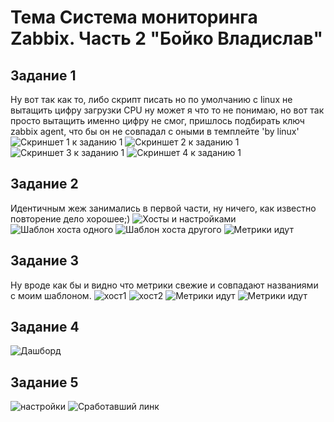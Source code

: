 # Тема Система мониторинга Zabbix. Часть 2 "Бойко Владислав"

## Задание 1
Ну вот так как то, либо скрипт писать но по умолчанию с linux не вытащить цифру загрузки CPU ну может я что то не понимаю, но вот так просто вытащить именно цифру не смог, пришлось подбирать ключ zabbix agent, что бы он не совпадал с оными в темплейте 'by linux'
![Скриншет 1 к заданию 1](https://github.com/VladiSlave2042/Zabbix2/blob/main/img/1.1.png)
![Скриншет 2 к заданию 1](https://github.com/VladiSlave2042/Zabbix2/blob/main/img/1.2.png)
![Скриншет 3 к заданию 1](https://github.com/VladiSlave2042/Zabbix2/blob/main/img/1.3.png)
![Скриншет 4 к заданию 1](https://github.com/VladiSlave2042/Zabbix2/blob/main/img/1.4.png)
## Задание 2
Идентичным жеж занимались в первой части, ну ничего, как известно повторение дело хорошее;)
![Хосты и настройками](https://github.com/VladiSlave2042/Zabbix2/blob/main/img/2.1.png)
![Шаблон хоста одного](https://github.com/VladiSlave2042/Zabbix2/blob/main/img/2.2.png)
![Шаблон хоста другого](https://github.com/VladiSlave2042/Zabbix2/blob/main/img/2.3.png)
![Метрики идут](https://github.com/VladiSlave2042/Zabbix2/blob/main/img/2.4.png)
## Задание 3
Ну вроде как бы и видно что метрики свежие и совпадают названиями с моим шаблоном.
![хост1](https://github.com/VladiSlave2042/Zabbix2/blob/main/img/3.1.png)
![хост2](https://github.com/VladiSlave2042/Zabbix2/blob/main/img/3.2.png)
![Метрики идут](https://github.com/VladiSlave2042/Zabbix2/blob/main/img/3.3.png)
![Метрики идут](https://github.com/VladiSlave2042/Zabbix2/blob/main/img/3.4.png)

## Задание 4
![Дашборд](https://github.com/VladiSlave2042/Zabbix2/blob/main/img/4.1.png)

## Задание 5 
![настройки](https://github.com/VladiSlave2042/Zabbix2/blob/main/img/5.2.png)
![Сработавший линк](https://github.com/VladiSlave2042/Zabbix2/blob/main/img/5.1.png)
